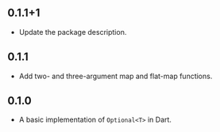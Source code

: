 ## 0.1.1+1

- Update the package description.

## 0.1.1

- Add two- and three-argument map and flat-map functions.

## 0.1.0

- A basic implementation of `Optional<T>` in Dart.
